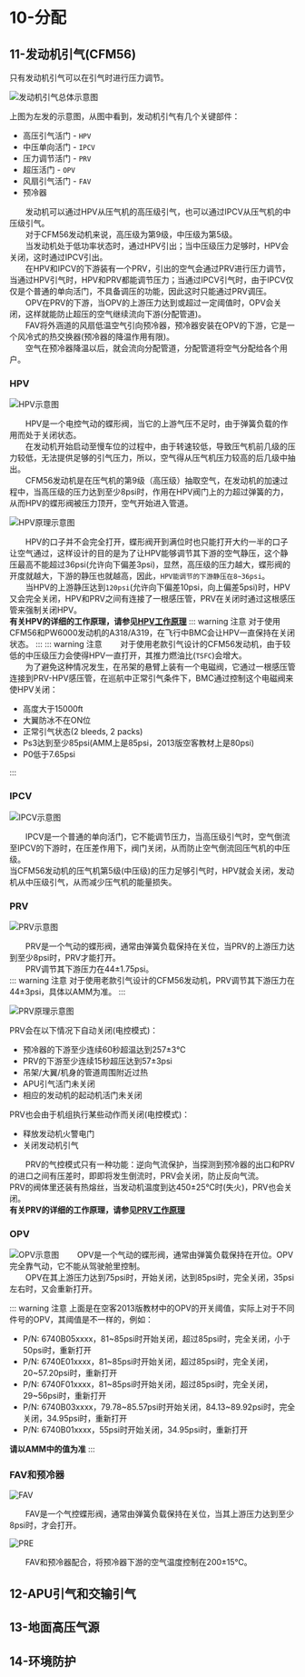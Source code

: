 # 10-分配

## 11-发动机引气(CFM56)

只有发动机引气可以在引气时进行压力调节。

![发动机引气总体示意图](../imgs/EBG.png)

上图为左发的示意图，从图中看到，发动机引气有几个关键部件：

- 高压引气活门 - `HPV`
- 中压单向活门 - `IPCV`
- 压力调节活门 - `PRV`
- 超压活门 - `OPV`
- 风扇引气活门 - `FAV`
- 预冷器

&emsp;&emsp;发动机可以通过HPV从压气机的高压级引气，也可以通过IPCV从压气机的中压级引气。  
&emsp;&emsp;对于CFM56发动机来说，高压级为第9级，中压级为第5级。  
&emsp;&emsp;当发动机处于低功率状态时，通过HPV引出；当中压级压力足够时，HPV会关闭，这时通过IPCV引出。  
&emsp;&emsp;在HPV和IPCV的下游装有一个PRV，引出的空气会通过PRV进行压力调节，当通过HPV引气时，HPV和PRV都能调节压力；当通过IPCV引气时，由于IPCV仅仅是个普通的单向活门，不具备调压的功能，因此这时只能通过PRV调压。  
&emsp;&emsp;OPV在PRV的下游，当OPV的上游压力达到或超过一定阈值时，OPV会关闭，这样就能防止超压的空气继续流向下游(分配管道)。  
&emsp;&emsp;FAV将外涵道的风扇低温空气引向预冷器，预冷器安装在OPV的下游，它是一个风冷式的热交换器(预冷器的降温作用有限)。  
&emsp;&emsp;空气在预冷器降温以后，就会流向分配管道，分配管道将空气分配给各个用户。

### HPV

![HPV示意图](../imgs/HPV1.png)

&emsp;&emsp;HPV是一个电控气动的蝶形阀，当它的上游气压不足时，由于弹簧负载的作用而处于关闭状态。  
&emsp;&emsp;在发动机开始启动至慢车位的过程中，由于转速较低，导致压气机前几级的压力较低，无法提供足够的引气压力，所以，空气得从压气机压力较高的后几级中抽出。  
&emsp;&emsp;CFM56发动机是在压气机的第9级（高压级）抽取空气，在发动机的加速过程中，当高压级的压力达到至少8psi时，作用在HPV阀门上的力超过弹簧的力，从而HPV的蝶形阀被压力顶开，空气开始进入管道。  

![HPV原理示意图](../imgs/HPV2.png)

&emsp;&emsp;HPV的口子并不会完全打开，蝶形阀开到满位时也只能打开大约一半的口子让空气通过，这样设计的目的是为了让HPV能够调节其下游的空气静压，这个静压最高不能超过36psi(允许向下偏差3psi)，显然，高压级的压力越大，蝶形阀的开度就越大，下游的静压也就越高，因此，`HPV能调节的下游静压在8~36psi`。  
&emsp;&emsp;当HPV的上游静压达到`120psi`(允许向下偏差10psi，向上偏差5psi)时，HPV又会完全关闭，HPV和PRV之间有连接了一根感压管，PRV在关闭时通过这根感压管来强制关闭HPV。  
**有关HPV的详细的工作原理，请参见[HPV工作原理](./11hpv.md)**
::: warning 注意
对于使用CFM56和PW6000发动机的A318/A319，在飞行中BMC会让HPV一直保持在关闭状态。
:::
::: warning 注意
&emsp;&emsp;对于使用老款引气设计的CFM56发动机，由于较低的中压级压力会使得HPV一直打开，其推力燃油比(`TSFC`)会增大。  
&emsp;&emsp;为了避免这种情况发生，在吊架的悬臂上装有一个电磁阀，它通过一根感压管连接到PRV-HPV感压管，在巡航中正常引气条件下，BMC通过控制这个电磁阀来使HPV关闭：

- 高度大于15000ft
- 大翼防冰不在ON位
- 正常引气状态(2 bleeds, 2 packs)
- Ps3达到至少85psi(AMM上是85psi，2013版空客教材上是80psi)
- P0低于7.65psi

:::

### IPCV

![IPCV示意图](../imgs/IPCV1.png)

&emsp;&emsp;IPCV是一个普通的单向活门，它不能调节压力，当高压级引气时，空气倒流至IPCV的下游时，在压差作用下，阀门关闭，从而防止空气倒流回压气机的中压级。  
当CFM56发动机的压气机第5级(中压级)的压力足够引气时，HPV就会关闭，发动机从中压级引气，从而减少压气机的能量损失。

### PRV

![PRV示意图](../imgs/PRV1.png)

&emsp;&emsp;PRV是一个气动的蝶形阀，通常由弹簧负载保持在关位，当PRV的上游压力达到至少8psi时，PRV才能打开。  
&emsp;&emsp;PRV调节其下游压力在44±1.75psi。  
::: warning 注意
对于使用老款引气设计的CFM56发动机，PRV调节其下游压力在44±3psi，具体以AMM为准。
:::

![PRV原理示意图](../imgs/PRV2.png)

PRV会在以下情况下自动关闭(电控模式)：

- 预冷器的下游至少连续60秒超温达到257±3℃
- PRV的下游至少连续15秒超压达到57±3psi
- 吊架/大翼/机身的管道周围附近过热
- APU引气活门未关闭
- 相应的发动机的起动机活门未关闭

PRV也会由于机组执行某些动作而关闭(电控模式)：

- 释放发动机火警电门
- 关闭发动机引气

&emsp;&emsp;PRV的气控模式只有一种功能：逆向气流保护，当探测到预冷器的出口和PRV的进口之间有压差时，即即将发生倒流时，PRV会关闭，防止反向气流。
&emsp;&emsp;PRV的阀体里还装有热熔丝，当发动机温度到达450±25℃时(失火)，PRV也会关闭。  
**有关PRV的详细的工作原理，请参见[PRV工作原理](./11prv.md)**

### OPV

![OPV示意图](../imgs/OPV1.png)
&emsp;&emsp;OPV是一个气动的蝶形阀，通常由弹簧负载保持在开位。OPV完全靠气动，它不能从驾驶舱里控制。  
&emsp;&emsp;OPV在其上游压力达到75psi时，开始关闭，达到85psi时，完全关闭，35psi左右时，又会重新打开。

::: warning 注意
上面是在空客2013版教材中的OPV的开关阈值，实际上对于不同件号的OPV，其阈值是不一样的，例如：

- P/N: 6740B05xxxx，81~85psi时开始关闭，超过85psi时，完全关闭，小于50psi时，重新打开
- P/N: 6740E01xxxx，81~85psi时开始关闭，超过85psi时，完全关闭，20~57.20psi时，重新打开
- P/N: 6740F01xxxx，81~85psi时开始关闭，超过85psi时，完全关闭，29~56psi时，重新打开
- P/N: 6740B03xxxx，79.78~85.57psi时开始关闭，84.13~89.92psi时，完全关闭，34.95psi时，重新打开
- P/N: 6740B01xxxx，55psi时开始关闭，34.95psi时，重新打开

**请以AMM中的值为准**
:::

### FAV和预冷器

![FAV](../imgs/FAV.png)

&emsp;&emsp;FAV是一个气控蝶形阀，通常由弹簧负载保持在关位，当其上游压力达到至少8psi时，才会打开。  

![PRE](../imgs/PRE.png)

&emsp;&emsp;FAV和预冷器配合，将预冷器下游的空气温度控制在200±15℃。  

## 12-APU引气和交输引气

## 13-地面高压气源

## 14-环境防护